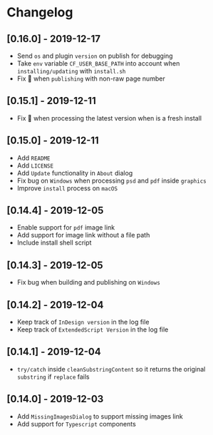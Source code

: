 # Changelog
## [0.16.0] - 2019-12-17
- Send `os` and plugin `version` on publish for debugging
- Take `env` variable `CF_USER_BASE_PATH` into account when `installing/updating` with `install.sh`
- Fix 🐛 when `publishing` with non-raw page number

## [0.15.1] - 2019-12-11
- Fix 🐛 when processing the latest version when is a fresh install
  
## [0.15.0] - 2019-12-11
- Add `README`
- Add `LICENSE`
- Add `Update` functionality in `About` dialog
- Fix bug on `Windows` when processing `psd` and `pdf` inside `graphics`
- Improve `install` process on `macOS`
  
## [0.14.4] - 2019-12-05
- Enable support for `pdf` image link
- Add support for image link without a file path
- Include install shell script

## [0.14.3] - 2019-12-05
- Fix bug when building and publishing on `Windows`
  
## [0.14.2] - 2019-12-04
- Keep track of `InDesign version` in the log file 
- Keep track of `ExtendedScript Version` in the log file
  
## [0.14.1] - 2019-12-04
- `try/catch` inside `cleanSubstringContent` so it returns the original `substring` if `replace` fails

## [0.14.0] - 2019-12-03
- Add `MissingImagesDialog` to support missing images link
- Add support for `Typescript` components